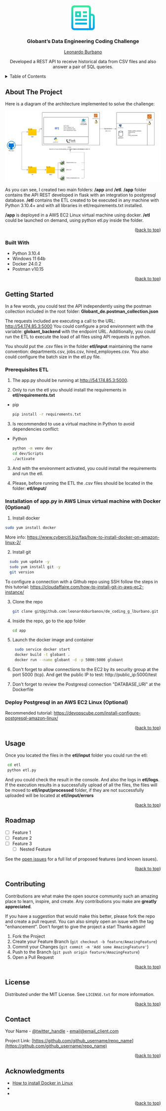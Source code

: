 <!-- PROJECT LOGO -->
<br />
<div align="center">
  <a href="https://github.com/leonardoburbanov/de_coding_g_lburbano">
    <img src="images/logo.png" alt="Logo" width="80" height="80">
  </a>

<h3 align="center">Globant’s Data Engineering Coding
Challenge
</h3>

<a href="https://www.linkedin.com/in/leoburbano/">
    <p align="center">Leonardo Burbano</p>
  </a>

  <p align="center">
    Developed a REST API to receive historical data from CSV files and also answer a pair of SQL queries.
    <br />
</div>



<!-- TABLE OF CONTENTS -->
<details>
  <summary>Table of Contents</summary>
  <ol>
    <li>
      <a href="#about-the-project">About The Project</a>
      <ul>
        <li><a href="#built-with">Built With</a></li>
      </ul>
    </li>
    <li>
      <a href="#getting-started">Getting Started</a>
      <ul>
        <li><a href="#prerequisites-etl">Prerequisites ETL</a></li>
      </ul>
    </li>
    <li><a href="#usage">Usage</a></li>
    <li><a href="#roadmap">Roadmap</a></li>
    <li><a href="#contributing">Contributing</a></li>
    <li><a href="#license">License</a></li>
    <li><a href="#contact">Contact</a></li>
    <li><a href="#acknowledgments">Acknowledgments</a></li>
  </ol>
</details>



<!-- ABOUT THE PROJECT -->
## About The Project

Here is a diagram of the architecture implemented to solve the challenge:

![image](images/architecture.jpg)


As you can see, I created two main folders: **/app** and **/etl**. **/app** folder contains the API REST developed in flask with an integration to postgresql database. **/etl** contains the ETL created to be executed in any machine with Python 3.10.4+ and with all libraries in etl/requirements.txt installed.

**/app** is deployed in a AWS EC2 Linux virtual machine using docker.
**/etl** could be launched on demand, using python etl.py inside the folder.


<p align="right">(<a href="#readme-top">back to top</a>)</p>



### Built With

* Python 3.10.4
* Windows 11 64b
* Docker 24.0.2
* Postman v10.15

<p align="right">(<a href="#readme-top">back to top</a>)</p>



<!-- GETTING STARTED -->
## Getting Started

In a few words, you could test the API independently using the postman collection included in the root folder: **Globant_de.postman_collection.json**

The requests included are executing a call to the URL: http://54.174.85.3:5000
You could configure a prod environment with the variable: **globant_backend** with the endpoint URL. Additionally, you could run the ETL to execute the load of all files using API requests in python.

You should put the .csv files in the folder **etl/input** maintaining the name convention: departments.csv, jobs.csv, hired_employees.csv. You also could configure the batch size in the etl.py file.

### Prerequisites ETL

1. The app.py should be running at http://54.174.85.3:5000.

2. Only to run the etl you should install the requirements in **etl/requirements.txt**
* pip
  ```sh
  pip install -r requirements.txt
  ```
3. Is recommended to use a virtual machine in Python to avoid dependencies conflict:
* Python
  ```sh
  python -m venv dev
  cd dev/Scripts
  ./activate
  ```
3. And with the environment activated, you could install the requirements and run the etl.

4. Please, before running the ETL the .csv files should be located in the folder: **etl/input/**




### Installation of app.py in AWS Linux virtual machine with Docker (Optional)

1. Install docker
  ```sh
  sudo yum install docker
  ```

More info: https://www.cyberciti.biz/faq/how-to-install-docker-on-amazon-linux-2/

2. Install git
  ```sh
    sudo yum update -y
    sudo yum install git -y
    git version
  ```

To configure a connection with a Github repo using SSH follow the steps in this tutorial: https://cloudaffaire.com/how-to-install-git-in-aws-ec2-instance/

3. Clone the repo
   ```sh
   git clone git@github.com:leonardoburbanov/de_coding_g_lburbano.git
   ```
4. Inside the repo, go to the app folder
   ```sh
   cd app
   ```
5. Launch the docker image and container 
   ```sh
    sudo service docker start
    docker build -t globant .
    docker run --name globant -d -p 5000:5000 globant
   ```
6. Don't forget to allow connections to the EC2 by its security group at the port 5000 (tcp). And get the public IP to test: http://public_ip:5000/test

7. Don't forget to review the Postgresql connection "DATABASE_URI" at the Dockerfile


### Deploy Postgresql in an AWS EC2 Linux (Optional)
Recommended tutorial: https://devopscube.com/install-configure-postgresql-amazon-linux/

<p align="right">(<a href="#readme-top">back to top</a>)</p>



<!-- USAGE EXAMPLES -->
## Usage

Once you located the files in the **etl/input** folder you could run the etl:
   ```sh
    cd etl
    python etl.py
   ```

And you could check the result in the console. And also the logs in **etl/logs**.
If the execution results in a successfully upload of all the files, the files will be moved to **etl/input/processed** folder, if they are not successfully uploaded will be located at **etl/input/errors**

<p align="right">(<a href="#readme-top">back to top</a>)</p>



<!-- ROADMAP -->
## Roadmap

- [ ] Feature 1
- [ ] Feature 2
- [ ] Feature 3
    - [ ] Nested Feature

See the [open issues](https://github.com/github_username/repo_name/issues) for a full list of proposed features (and known issues).

<p align="right">(<a href="#readme-top">back to top</a>)</p>



<!-- CONTRIBUTING -->
## Contributing

Contributions are what make the open source community such an amazing place to learn, inspire, and create. Any contributions you make are **greatly appreciated**.

If you have a suggestion that would make this better, please fork the repo and create a pull request. You can also simply open an issue with the tag "enhancement".
Don't forget to give the project a star! Thanks again!

1. Fork the Project
2. Create your Feature Branch (`git checkout -b feature/AmazingFeature`)
3. Commit your Changes (`git commit -m 'Add some AmazingFeature'`)
4. Push to the Branch (`git push origin feature/AmazingFeature`)
5. Open a Pull Request

<p align="right">(<a href="#readme-top">back to top</a>)</p>



<!-- LICENSE -->
## License

Distributed under the MIT License. See `LICENSE.txt` for more information.

<p align="right">(<a href="#readme-top">back to top</a>)</p>



<!-- CONTACT -->
## Contact

Your Name - [@twitter_handle](https://twitter.com/twitter_handle) - email@email_client.com

Project Link: [https://github.com/github_username/repo_name](https://github.com/github_username/repo_name)

<p align="right">(<a href="#readme-top">back to top</a>)</p>



<!-- ACKNOWLEDGMENTS -->
## Acknowledgments

* [How to install Docker in Linux](https://www.cyberciti.biz/faq/how-to-install-docker-on-amazon-linux-2/ )
* []()
* []()

<p align="right">(<a href="#readme-top">back to top</a>)</p>